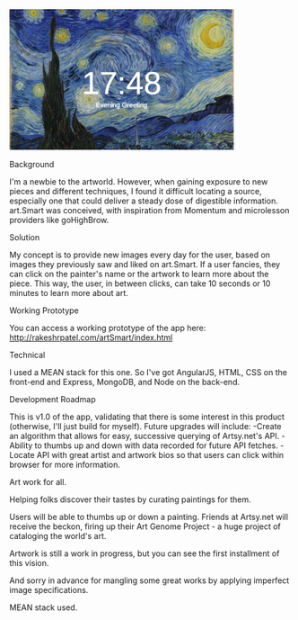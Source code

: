 <img src="https://github.com/Rakeshpatel87p/portfolioSite/blob/master/images/artSmart.png" width="400"/>
<br />

Background

I'm a newbie to the artworld. However, when gaining exposure to new pieces and different techniques, I found it difficult locating a source, especially one that could deliver a steady dose of digestible information. art.Smart was conceived, with inspiration from Momentum and microlesson providers like goHighBrow. 

Solution

My concept is to provide new images every day for the user, based on images they previously saw and liked on art.Smart. If a user fancies, they can click on the painter's name or the artwork to learn more about the piece. This way, the user, in between clicks, can take 10 seconds or 10 minutes to learn more about art. 

Working Prototype

You can access a working prototype of the app here: http://rakeshrpatel.com/artSmart/index.html

Technical

I used a MEAN stack for this one. So I've got AngularJS, HTML, CSS on the front-end and Express, MongoDB, and Node on the back-end.

Development Roadmap

This is v1.0 of the app, validating that there is some interest in this product (otherwise, I'll just build for myself). Future upgrades will include:
	-Create an algorithm that allows for easy, successive querying of Artsy.net's API.
	-Ability to thumbs up and down with data recorded for future API fetches.
	-Locate API with great artist and artwork bios so that users can click within browser for more information.


Art work for all.

Helping folks discover their tastes by curating paintings for them. 

Users will be able to thumbs up or down a painting. Friends at Artsy.net will receive the beckon, firing up their Art Genome Project - a huge project of cataloging the world's art.

Artwork is still a work in progress, but you can see the first installment of this vision.

And sorry in advance for mangling some great works by applying imperfect image specifications.

MEAN stack used. 